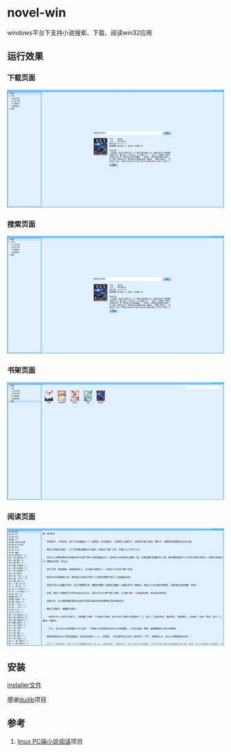 # novel-win
windows平台下支持小说搜索、下载、阅读win32应用

## 运行效果

### 下载页面

![](./doc/imgs/search.jpg "下载页面")

### 搜索页面

![](./doc/imgs/search.jpg "搜索页面")

### 书架页面

![](./doc/imgs/bookshelf.jpg "书架页面")

### 阅读页面

![](./doc/imgs/view.jpg "阅读页面")

## 安装
[installer文件](./novel_installer/Release/)

感谢[duilib](https://github.com/duilib/duilib)项目

## 参考
1. [linux PC端小说阅读](https://github.com/TwoFlyLiu/novel)项目
